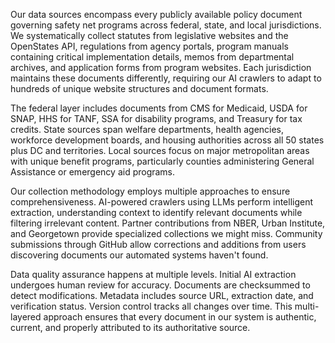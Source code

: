 Our data sources encompass every publicly available policy document governing safety net programs across federal, state, and local jurisdictions. We systematically collect statutes from legislative websites and the OpenStates API, regulations from agency portals, program manuals containing critical implementation details, memos from departmental archives, and application forms from program websites. Each jurisdiction maintains these documents differently, requiring our AI crawlers to adapt to hundreds of unique website structures and document formats.

The federal layer includes documents from CMS for Medicaid, USDA for SNAP, HHS for TANF, SSA for disability programs, and Treasury for tax credits. State sources span welfare departments, health agencies, workforce development boards, and housing authorities across all 50 states plus DC and territories. Local sources focus on major metropolitan areas with unique benefit programs, particularly counties administering General Assistance or emergency aid programs.

Our collection methodology employs multiple approaches to ensure comprehensiveness. AI-powered crawlers using LLMs perform intelligent extraction, understanding context to identify relevant documents while filtering irrelevant content. Partner contributions from NBER, Urban Institute, and Georgetown provide specialized collections we might miss. Community submissions through GitHub allow corrections and additions from users discovering documents our automated systems haven't found.

Data quality assurance happens at multiple levels. Initial AI extraction undergoes human review for accuracy. Documents are checksummed to detect modifications. Metadata includes source URL, extraction date, and verification status. Version control tracks all changes over time. This multi-layered approach ensures that every document in our system is authentic, current, and properly attributed to its authoritative source.